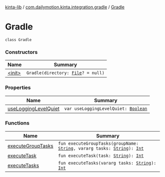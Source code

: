 [kinta-lib](../../index.md) / [com.dailymotion.kinta.integration.gradle](../index.md) / [Gradle](./index.md)

# Gradle

`class Gradle`

### Constructors

| Name | Summary |
|---|---|
| [&lt;init&gt;](-init-.md) | `Gradle(directory: `[`File`](https://docs.oracle.com/javase/6/docs/api/java/io/File.html)`? = null)` |

### Properties

| Name | Summary |
|---|---|
| [useLoggingLevelQuiet](use-logging-level-quiet.md) | `var useLoggingLevelQuiet: `[`Boolean`](https://kotlinlang.org/api/latest/jvm/stdlib/kotlin/-boolean/index.html) |

### Functions

| Name | Summary |
|---|---|
| [executeGroupTasks](execute-group-tasks.md) | `fun executeGroupTasks(groupName: `[`String`](https://kotlinlang.org/api/latest/jvm/stdlib/kotlin/-string/index.html)`, vararg tasks: `[`String`](https://kotlinlang.org/api/latest/jvm/stdlib/kotlin/-string/index.html)`): `[`Int`](https://kotlinlang.org/api/latest/jvm/stdlib/kotlin/-int/index.html) |
| [executeTask](execute-task.md) | `fun executeTask(task: `[`String`](https://kotlinlang.org/api/latest/jvm/stdlib/kotlin/-string/index.html)`): `[`Int`](https://kotlinlang.org/api/latest/jvm/stdlib/kotlin/-int/index.html) |
| [executeTasks](execute-tasks.md) | `fun executeTasks(vararg tasks: `[`String`](https://kotlinlang.org/api/latest/jvm/stdlib/kotlin/-string/index.html)`): `[`Int`](https://kotlinlang.org/api/latest/jvm/stdlib/kotlin/-int/index.html) |

